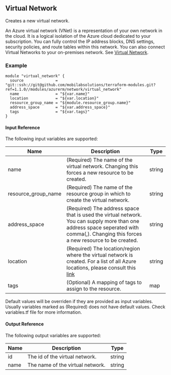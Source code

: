 ## Virtual Network
Creates a new virtual network.

An Azure virtual network (VNet) is a representation of your own network in the cloud. It is a logical isolation of the Azure cloud dedicated to your subscription. You can fully control the IP address blocks, DNS settings, security policies, and route tables within this network. You can also connect Virtual Networks to your on-premises network. See [Virtual Network](https://docs.microsoft.com/en-us/azure/virtual-network/virtual-networks-overview).

### Example
```hcl
module "virtual_network" {
  source              = "git::ssh://git@github.com/mobilabsolutions/terraform-modules.git?ref=1.1.0//modules/azurerm/network/virtual_network"
  name                = "${var.name}"
  location            = "${var.location}"
  resource_group_name = "${module.resource_group.name}"
  address_space       = "${var.address_space}"
  tags                = "${var.tags}"
}
```

#### Input Reference
The following input variables are supported:

Name | Description | Type 
----------------- | --------- | -------- 
name  | (Required) The name of the virtual network. Changing this forces a new resource to be created. | string 
resource_group_name | (Required) The name of the resource group in which to create the virtual network. | string
address_space | (Required) The address space that is used the virtual network. You can supply more than one address space seperated with comma(,). Changing this forces a new resource to be created. | string
location | (Required) The location/region where the virtual network is created. For a list of all Azure locations, please consult this [link](https://azure.microsoft.com/en-us/regions/) | string 
tags | (Optional) A mapping of tags to assign to the resource. | map

Default values will be overriden if they are provided as input variables. Usually variables marked as (Required) does not have default values. Check variables.tf file for more information.


#### Output Reference
The following output variables are supported:

Name | Description | Type
----------------- | --------- | --------
id  | The id of the virtual network. | string
name | The name of the virtual network. | string